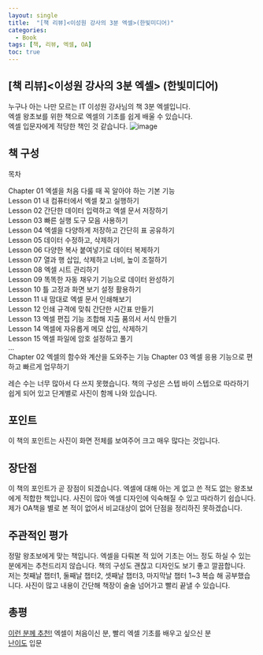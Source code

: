 ```yaml
---
layout: single
title:  "[책 리뷰]<이성원 강사의 3분 엑셀>(한빛미디어)"
categories: 
  - Book
tags: [책, 리뷰, 엑셀, OA]
toc: true
---
```

## [책 리뷰]<이성원 강사의 3분 엑셀> (한빛미디어)
누구나 아는 나만 모르는 IT 이성원 강사님의 책 3분 엑셀입니다.  
엑셀 왕초보를 위한 책으로 엑셀의 기초를 쉽게 배울 수 있습니다.  
엑셀 입문자에게 적당한 책인 것 같습니다.
![image](https://contents.kyobobook.co.kr/sih/fit-in/458x0/pdt/9791162243565.jpg)


## 책 구성
목차

Chapter 01 엑셀을 처음 다룰 때 꼭 알아야 하는 기본 기능  
Lesson 01 내 컴퓨터에서 엑셀 찾고 실행하기  
Lesson 02 간단한 데이터 입력하고 엑셀 문서 저장하기  
Lesson 03 빠른 실행 도구 모음 사용하기  
Lesson 04 엑셀을 다양하게 저장하고 간단히 표 공유하기  
Lesson 05 데이터 수정하고, 삭제하기  
Lesson 06 다양한 복사 붙여넣기로 데이터 복제하기  
Lesson 07 열과 행 삽입, 삭제하고 너비, 높이 조절하기  
Lesson 08 엑셀 시트 관리하기  
Lesson 09 똑똑한 자동 채우기 기능으로 데이터 완성하기  
Lesson 10 틀 고정과 화면 보기 설정 활용하기  
Lesson 11 내 맘대로 엑셀 문서 인쇄해보기  
Lesson 12 인쇄 규격에 맞춰 간단한 시간표 만들기  
Lesson 13 엑셀 편집 기능 조합해 지출 품의서 서식 만들기  
Lesson 14 엑셀에 자유롭게 메모 삽입, 삭제하기  
Lesson 15 엑셀 파일에 암호 설정하고 풀기  
...  
Chapter 02 엑셀의 함수와 계산을 도와주는 기능
Chapter 03 엑셀 응용 기능으로 편하고 빠르게 업무하기

레슨 수는 너무 많아서 다 쓰지 못했습니다.
책의 구성은 스텝 바이 스텝으로 따라하기 쉽게 되어 있고 단계별로 사진이 함께 나와 있습니다. 

## 포인트
이 책의 포인트는 사진이 화면 전체를 보여주어 크고 매우 많다는 것입니다.  

## 장단점
이 책의 포인트가 곧 장점이 되겠습니다. 엑셀에 대해 아는 게 없고 쓴 적도 없는 왕초보에게 적합한 책입니다. 사진이 많아 엑셀 디자인에 익숙해질 수 있고 따라하기 쉽습니다.  
제가 OA책을 별로 본 적이 없어서 비교대상이 없어 단점을 정리하진 못하겠습니다.  

## 주관적인 평가
정말 왕초보에게 맞는 책입니다. 엑셀을 다뤄본 적 있어 기초는 어느 정도 하실 수 있는 분에게는 추천드리지 않습니다. 책의 구성도 괜찮고 디자인도 보기 좋고 깔끔합니다.  
저는 첫째날 챕터1, 둘째날 챕터2, 셋째날 챕터3, 마지막날 챕터 1~3 복습 해 공부했습니다. 사진이 많고 내용이 간단해 책장이 술술 넘어가고 빨리 끝낼 수 있습니다.  

## 총평
<u>이런 분께 추천!</u> 엑셀이 처음이신 분, 빨리 엑셀 기초를 배우고 싶으신 분  
<u>난이도</u> 입문
